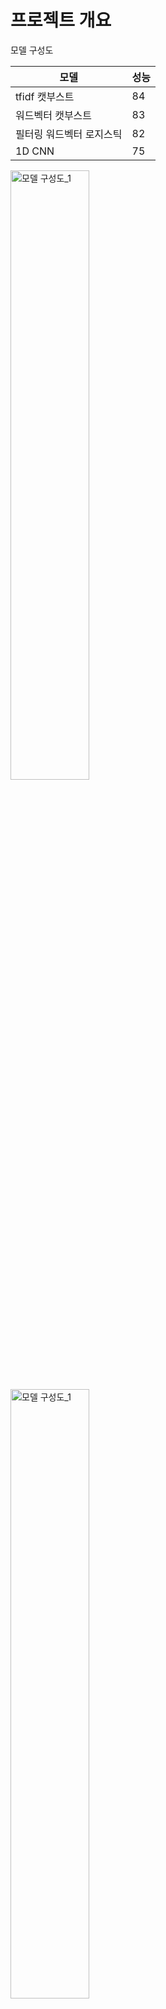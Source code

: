# 프로젝트 개요

모델 구성도


|모델 |성능|
|-----|----|
|tfidf 캣부스트|84|
|워드벡터 캣부스트|83
|필터링 워드벡터 로지스틱|82|
|1D CNN|75|




<img src=https://github.com/jyjnote/Zigzag-/assets/144209498/c1e5f133-e198-425a-a7e5-48c5978d93af style="width: 50%; height: auto;" alt="모델 구성도_1">


<img src="https://github.com/jyjnote/Zigzag-/assets/144209498/ab4fa751-9f73-4427-afc3-89844a890d94" style="width: 50%; height: auto;" alt="모델 구성도_1">







7개 중 가장 강한 기준을 설정 ,키 , 몸무게, 핏 등등

|태성|
1. 감성분석 모델 새로운 리뷰 들어오고 긍정인가 부정인가 어떤 부분에서 긍정인가? 부정인가?
    아이템에 각 유저들의 리뷰 
    긍부 판단할때 옥직 리뷰 텍스트만 기반, 별점...       

|재연|
2. 소비가 개인의 정보사항 들어가서 젤 유사한 리뷰들만 추출 리뷰들 가운데 요약 혹은 긍정부정 판단 
    DB 연결끝
    
    리뷰데이터가 들어가면 문맥을 파악해 해당 키워드 요소가 긍정인가 부정인가 모든 모델 통
    
     
    1 긍정과 부정 리뷰를 분리 시키고 
    2 사용자 정보가 들어오면 각각 긍정리뷰랑 부정리뷰 사용자랑 맞는 요소를 리뷰들을 매칭
    3 그 리뷰들한에서 진행
    
|도훈|
3. 키워드 뽑아내기 왜 장점인가 왜 부정인가?
